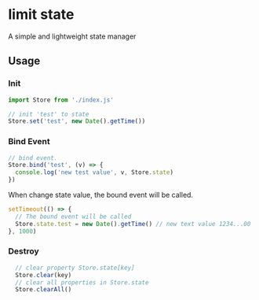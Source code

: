 # limit state

A simple and lightweight state manager

## Usage

### Init

```js
import Store from './index.js'

// init 'test' to state
Store.set('test', new Date().getTime())
```

### Bind Event

```js
// bind event.
Store.bind('test', (v) => {
  console.log('new test value', v, Store.state)
})
```

When change state value, the bound event will be called.

```js
setTimeout(() => {
  // The bound event will be called
  Store.state.test = new Date().getTime() // new text value 1234...00
}, 1000)
```

### Destroy

```js
  // clear property Store.state[key]
  Store.clear(key)
  // clear all properties in Store.state
  Store.clearAll()
```
